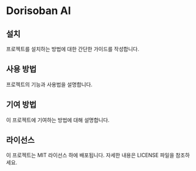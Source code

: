 # Dorisoban AI

## 설치

프로젝트를 설치하는 방법에 대한 간단한 가이드를 작성합니다.

## 사용 방법

프로젝트의 기능과 사용법을 설명합니다.

## 기여 방법

이 프로젝트에 기여하는 방법에 대해 설명합니다.

## 라이선스

이 프로젝트는 MIT 라이선스 하에 배포됩니다. 자세한 내용은 LICENSE 파일을 참조하세요.
